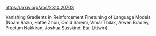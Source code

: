 https://arxiv.org/abs/2310.20703

Vanishing Gradients in Reinforcement Finetuning of Language Models (Noam Razin, Hattie Zhou, Omid Saremi, Vimal Thilak, Arwen Bradley, Preetum Nakkiran, Joshua Susskind, Etai Littwin)